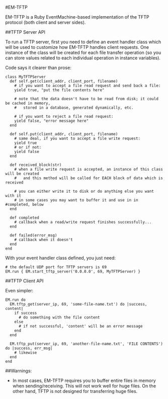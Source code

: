#EM-TFTP

EM-TFTP is a Ruby EventMachine-based implementation of the TFTP protocol (both client and server sides).

##TFTP Server API

To run a TFTP server, first you need to define an event handler class which will be used to customize how EM-TFTP handles client requests. One instance of the class will be created for each file transfer operation (so you can store values related to each individual operation in instance variables).

Code says it clearer than prose:

```
class MyTFTPServer
  def self.get(client_addr, client_port, filename)
    # if you want to accept a file read request and send back a file:
    yield true, "put the file contents here"
    
    # note that the data doesn't have to be read from disk; it could be cached in memory,
    #   stored in a database, generated dynamically, etc.

    # if you want to reject a file read request:
    yield false, "error message here"
  end

  def self.put(client_addr, client_port, filename)
    # same deal, if you want to accept a file write request:
    yield true
    # or if not:
    yield false
  end

  def received_block(str)
    # when a file write request is accepted, an instance of this class will be created
    #   and this method will be called for EACH block of data which is received

    # you can either write it to disk or do anything else you want with it
    # in some cases you may want to buffer it and use in in #completed, below
  end

  def completed
    # callback when a read/write request finishes successfully...
  end

  def failed(error_msg)
    # callback when it doesn't
  end
end
```

With your event handler class defined, you just need:

```
# the default UDP port for TFTP servers is 69
EM.run { EM.start_tftp_server('0.0.0.0', 69, MyTFTPServer) }
```

##TFTP Client API

Even simpler:

```
EM.run do
  EM.tftp_get(server_ip, 69, 'some-file-name.txt') do |success, content|
    if success
      # do something with the file content
    else
      # if not successful, 'content' will be an error message
    end
  end

  EM.tftp_put(server_ip, 69, 'another-file-name.txt', 'FILE CONTENTS') do |success, err_msg|
    # likewise
  end
end
```

##Warnings:

- In most cases, EM-TFTP requires you to buffer entire files in memory when sending/receiving. This will not work well for huge files. On the other hand, TFTP is not designed for transferring huge files.